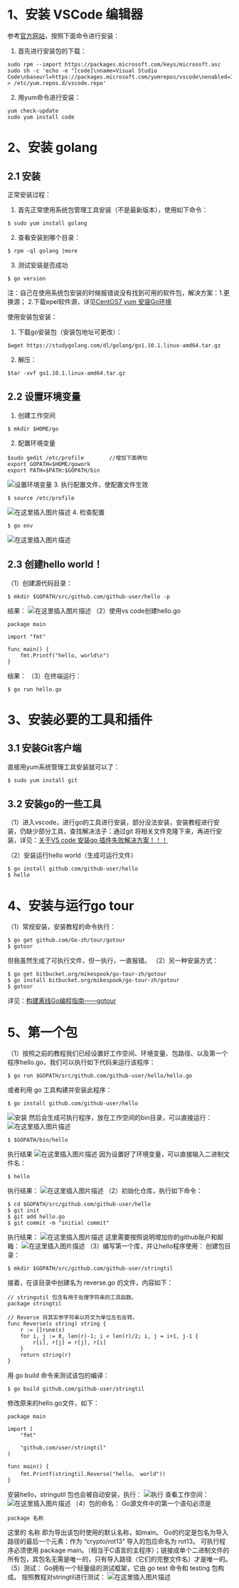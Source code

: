 # 1、安装 VSCode 编辑器
参考[官方网站](https://code.visualstudio.com/docs/setup/linux)，按照下面命令进行安装：

1. 首先进行安装包的下载：

```
sudo rpm --import https://packages.microsoft.com/keys/microsoft.asc
sudo sh -c 'echo -e "[code]\nname=Visual Studio Code\nbaseurl=https://packages.microsoft.com/yumrepos/vscode\nenabled=1\ngpgcheck=1\ngpgkey=https://packages.microsoft.com/keys/microsoft.asc" > /etc/yum.repos.d/vscode.repo'
```
2. 用yum命令进行安装：

```
yum check-update
sudo yum install code
```

# 2、安装 golang
## 2.1 安装
正常安装过程：
1. 首先正常使用系统包管理工具安装（不是最新版本），使用如下命令：

```
$ sudo yum install golang
```

2. 查看安装到哪个目录：

```
$ rpm -ql golang |more
```

3. 测试安装是否成功

```
$ go version
```
注：自己在使用系统包安装的时候报错说没有找到可用的软件包，解决方案：1.更换源； 2.下载epel软件源，详见[CentOS7 yum 安装Go环境](https://blog.csdn.net/qq3222505/article/details/99844599)

使用安装包安装：
1. 下载go安装包（安装包地址可更改）：

```
$wget https://studygolang.com/dl/golang/go1.10.1.linux-amd64.tar.gz
```

2. 解压：

```
$tar -xvf go1.10.1.linux-amd64.tar.gz
```

## 2.2 设置环境变量
1. 创建工作空间

```
$ mkdir $HOME/go
```

2. 配置环境变量

```
$sudo gedit /etc/profile		//增加下面俩句
export GOPATH=$HOME/gowork
export PATH=$PATH:$GOPATH/bin
```
![设置环境变量](https://img-blog.csdnimg.cn/20190911084425793.png?x-oss-process=image/watermark,type_ZmFuZ3poZW5naGVpdGk,shadow_10,text_aHR0cHM6Ly9ibG9nLmNzZG4ubmV0L2h1YW5nc2htMjM=,size_16,color_FFFFFF,t_70)
3. 执行配置文件，使配置文件生效

```
$ source /etc/profile
```
![在这里插入图片描述](https://img-blog.csdnimg.cn/20190911084535827.png)
4. 检查配置

```
$ go env
```

![在这里插入图片描述](https://img-blog.csdnimg.cn/20190911084152363.png?x-oss-process=image/watermark,type_ZmFuZ3poZW5naGVpdGk,shadow_10,text_aHR0cHM6Ly9ibG9nLmNzZG4ubmV0L2h1YW5nc2htMjM=,size_16,color_FFFFFF,t_70)
## 2.3 创建hello world！
（1）创建源代码目录：

```
$ mkdir $GOPATH/src/github.com/github-user/hello -p
```
结果：
![在这里插入图片描述](https://img-blog.csdnimg.cn/20190911085044330.png)
（2）使用vs code创建hello.go

```
package main

import "fmt"

func main() {
    fmt.Printf("hello, world\n")
}
```
结果：
（3）在终端运行：

```
$ go run hello.go
```

# 3、安装必要的工具和插件

## 3.1 安装Git客户端
直接用yum系统管理工具安装就可以了：

```
$ sudo yum install git
```

## 3.2 安装go的一些工具
（1）进入vscode，进行go的工具进行安装，部分没法安装，安装教程进行安装，仍缺少部分工具，查找解决法子：通过git 将相关文件克隆下来，再进行安装，详见：[关于VS code 安装go 插件失败解决方案！！！](https://blog.csdn.net/qq_36546907/article/details/83958134)

（2）安装运行hello world（生成可运行文件）

```
$ go install github.com/github-user/hello
$ hello
```

# 4、安装与运行go tour
（1）常规安装，安装教程的命令执行：

```
$ go get github.com/Go-zh/tour/gotour
$ gotour
```
但我虽然生成了可执行文件，但一执行，一直报错。
（2）另一种安装方式：

```
$ go get bitbucket.org/mikespook/go-tour-zh/gotour
$ go install bitbucket.org/mikespook/go-tour-zh/gotour
$ gotour
```
详见：[构建离线Go编程指南——gotour](https://www.cnblogs.com/chijianqiang/archive/2012/11/19/gotour.html)
# 5、第一个包
（1）按照之前的教程我们已经设置好工作空间、环境变量、包路径、以及第一个程序hello.go，我们可以执行如下代码来运行该程序：

```
$ go run $GOPATH/src/github.com/github-user/hello/hello.go
```
或者利用 go 工具构建并安装此程序：

```
$ go install github.com/github-user/hello
```
![安装](https://img-blog.csdnimg.cn/20190911185758933.png)
然后会生成可执行程序，放在工作空间的bin目录，可以直接运行：
![在这里插入图片描述](https://img-blog.csdnimg.cn/20190911185853410.png)
```
$ $GOPATH/bin/hello
```
执行结果
![在这里插入图片描述](https://img-blog.csdnimg.cn/20190911185607579.png)
因为设置好了环境变量，可以直接输入二进制文件名：

```
$ hello
```
执行结果：
![在这里插入图片描述](https://img-blog.csdnimg.cn/20190911185642269.png)
（2）初始化仓库，执行如下命令：
```
$ cd $GOPATH/src/github.com/github-user/hello
$ git init
$ git add hello.go
$ git commit -m "initial commit"
```
执行结果：
![在这里插入图片描述](https://img-blog.csdnimg.cn/20190911190543162.png)
这里需要按照说明增加你的github账户和邮箱：
![在这里插入图片描述](https://img-blog.csdnimg.cn/20190911190916302.png)
（3）编写第一个库，并让hello程序使用：
创建包目录：

```
$ mkdir $GOPATH/src/github.com/github-user/stringtil
```
接着，在该目录中创建名为 reverse.go 的文件，内容如下：

```
// stringutil 包含有用于处理字符串的工具函数。
package stringtil

// Reverse 将其实参字符串以符文为单位左右反转。
func Reverse(s string) string {
	r := []rune(s)
	for i, j := 0, len(r)-1; i < len(r)/2; i, j = i+1, j-1 {
		r[i], r[j] = r[j], r[i]
	}
	return string(r)
}
```
用 go build 命令来测试该包的编译：

```
$ go build github.com/github-user/stringtil
```
修改原来的hello.go文件，如下：

```
package main

import (
	"fmt"

	"github.com/user/stringtil"
)

func main() {
	fmt.Printf(stringtil.Reverse("hello， world"))
}
```

安装hello，stringutil 包也会被自动安装，执行：
![执行](https://img-blog.csdnimg.cn/20190911193616262.png)
查看工作空间：
![在这里插入图片描述](https://img-blog.csdnimg.cn/20190911193450931.png)
（4）包的命名：
Go源文件中的第一个语句必须是

```
package 名称
```
这里的 名称 即为导出该包时使用的默认名称，如main。 
Go的约定是包名为导入路径的最后一个元素：作为 “crypto/rot13” 导入的包应命名为 rot13。
可执行程序必须使用 package main。（相当于C语言的主程序）；链接成单个二进制文件的所有包，其包名无需是唯一的，只有导入路径（它们的完整文件名）才是唯一的。
（5）测试：
Go拥有一个轻量级的测试框架，它由 go test 命令和 testing 包构成。
按照教程对stringtil进行测试：
![在这里插入图片描述](https://img-blog.csdnimg.cn/20190911204421111.png?x-oss-process=image/watermark,type_ZmFuZ3poZW5naGVpdGk,shadow_10,text_aHR0cHM6Ly9ibG9nLmNzZG4ubmV0L2h1YW5nc2htMjM=,size_16,color_FFFFFF,t_70)
